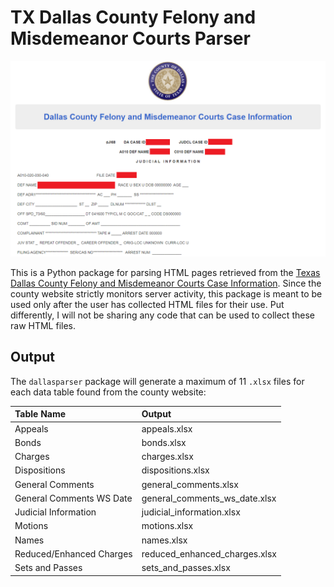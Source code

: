 TX Dallas County Felony and Misdemeanor Courts Parser
=====================================================
![Dallas Screenshot](/images/sample_screenshot.png)

This is a Python package for parsing HTML pages retrieved from the [Texas Dallas
County Felony and Misdemeanor Courts Case Information](https://www.dallascounty.org/criminalBackgroundSearch/searchByCase). Since
the county website strictly monitors server activity, this package is meant to be used
only after the user has collected HTML files for their use. Put differently, I will
not be sharing any code that can be used to collect these raw HTML files.

Output
------
The `dallasparser` package will generate a maximum of 11 `.xlsx` files for each data
table found from the county website:

| Table Name                | Output                        |
|:--------------------------|:------------------------------|
| Appeals                   | appeals.xlsx                  |
| Bonds                     | bonds.xlsx                    |
| Charges                   | charges.xlsx                  |
| Dispositions              | dispositions.xlsx             |
| General Comments          | general_comments.xlsx         |
| General Comments WS Date  | general_comments_ws_date.xlsx |
| Judicial Information      | judicial_information.xlsx     |
| Motions                   | motions.xlsx                  |
| Names                     | names.xlsx                    |
| Reduced/Enhanced Charges  | reduced_enhanced_charges.xlsx |
| Sets and Passes           | sets_and_passes.xlsx          |
